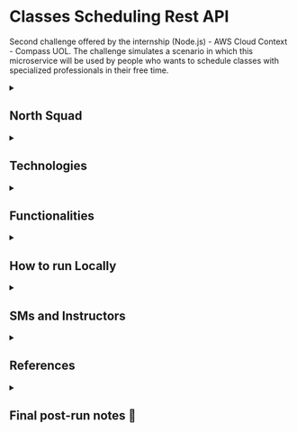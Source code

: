 # Classes Scheduling Rest API 

Second challenge offered by the internship (Node.js) - AWS Cloud Context - Compass UOL.
The challenge simulates a scenario in which this microservice will be used by people who wants to schedule classes with specialized professionals in their free time.

<details>
<summary>

## North Squad
</summary>

***Members:***      
**Name: Asttryd Santos Pacheco**         
**Name: Donizete Crisostomo Barbosa**   
**Name: João Amim Mascarenhas Bonina**       
**Name: Sebastião Leonardo Ribeiro Junior**           
**Name: Pedro Henrique Mota**           

***Compass E-mails:***     
**Compass E-mail: asttryd.pacheco.pb@compasso.com.br**   
**Compass E-mail: donizete.crisosto.pb@compasso.com.br**   
**Compass E-mail: joao.bonina.pb@compasso.com.br**   
**Compass E-mail: sebastiao.ribeiro.pb@compasso.com.br**   
**Compass E-mail: pedro.henrique.pb@compasso.com.br**   

</details>

<details>
<summary>

## Technologies
</summary>

• TypeScript        
• Node.js        
• Express        
• MongoDB        
• Mongoose        
• JWT (JSON Web Tokens)        
• Jsonwebtoken        
• Express Validator        
• Eslint        
• HTTP Status Codes        
• Express Router        
• Cookies        
• Swagger        


</details>

<details>
<summary>

## Functionalities
</summary>

✅ Register, Login and Logout Instructors   
✅ Register, Login and Logout Students   
✅ Register, Login and Logout Admins          
✅ Updates and Deletes Instructors, Students and Admins     
✅ Only the account creator can update or delete his data besides the admins       
✅ Instructor creates his availability     
✅ Students creates appointments with an available       
✅ Students can upload TXT, DOCX and PDF files     
❌ Unitary tests with JEST  **Not implemented yet**    

</details>

<details>
<summary>

## How to run Locally
</summary>

### To run the project locally, follow the steps below:

1 - Make sure you have Node.js and git installed on your machine. If not, download the [node](https://nodejs.org/en/download) version compatible with your machine. And the one from [git](https://git-scm.com/downloads). (If you have to download git you will have to configure it to activate in the VS Code terminal)

2 - Copy the link provided in the <>Code button of this repository or get it here(https://github.com/Doni-zete/North-Scheduling-Socrates.git). Go to the Vs Code terminal and use the command **git init** to start a repository and then use the command **git clone <https://github.com/Doni-zete/North-Scheduling-Socrates.git>**.

3 - Change the current directory with the command **cd <North-Scheduling-Socrates/>**

4 - Use the command **npm install** to install all required dependencies.

5 - Now rename the .env.example file to .env and add your connection string provided by mongoDB next to the front of MONGO_URL=

6 - Change <password> to your database password and at "/?" enter the name of the database.

7 - Provide JWT_SECRET, JWT_LIFETIME and CREATE_ADMIN_KEY at .env file. The application port is already set to 3000.

8 - Use the command **npm start** in the VS Code terminal to start the program

9 - Open an application supporting the documentation of requests made by APIs called PostMan and follow the Swagger instructions.

10 - After the application is running the Swagger link will be http://localhost:3000/docs.

</details>

<details>
    <summary> 

## SMs and Instructors

</summary> 

### Scrum Masters:

- [Alisson Morais](https://www.linkedin.com/in/alisson-morais-642870238/)

- [Yago Felipe Lopes](https://www.linkedin.com/in/yago-lopes-7b78a580/)

### Instructors Contact:

- [Rafael Menegon](https://www.linkedin.com/in/rafael-menegon/)

- [Jonatan Machado](https://www.linkedin.com/in/jonatan-machado/)

- [Matheus Bernardo](https://www.linkedin.com/in/matheus-da-cruz-933729104/)

- [Gilberto Medeiros](https://www.linkedin.com/in/gilberto-medeiros/)

</details>

<details>
<summary>

## References
</summary>

 - [Mongoose Guide](https://mongoosejs.com/docs/guides.html)
 - [JavaScript Guide](https://developer.mozilla.org/pt-BR/docs/Web/JavaScript/Reference)
 - [TypeScript Guide](https://www.typescriptlang.org/docs/handbook/intro.html)
 - [Rocketseat Swagger](https://www.youtube.com/watch?v=WhFx2heoFrA)

</details>

<details>
  <summary> 

  ## Final post-run notes :bookmark_tabs:
  
  </summary>

| | Notes |
| ----- | ----- |
| SoftSkills | - |
| HardSkills | - |

Points of improvement presented:
- [ ]
- [ ]
</details>